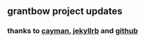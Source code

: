 ## grantbow project updates

### thanks to [cayman](https://pages-themes.github.io/cayman/), [jekyllrb](https://jekyllrb.com) and [github](https://guides.github.com/) 

